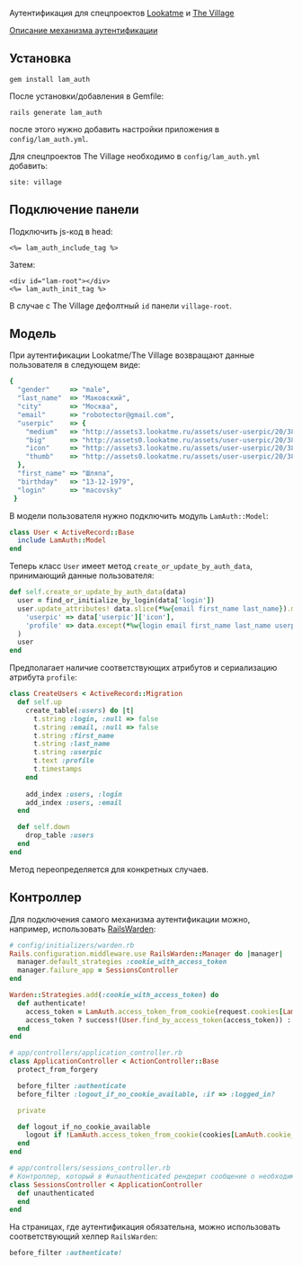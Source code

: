 Аутентификация для спецпроектов [Lookatme](http://www.lookatme.ru) и [The Village](http://www.the-village.ru)

[Описание механизма аутентификации](https://github.com/downloads/macovsky/lam_auth/Look%20At%20Me%20&%20The%20Village%20OAuth.pdf)

## Установка

    gem install lam_auth

После установки/добавления в Gemfile:

    rails generate lam_auth

после этого нужно добавить настройки приложения в `config/lam_auth.yml`. 

Для спецпроектов The Village необходимо в `config/lam_auth.yml` добавить:

    site: village

## Подключение панели

Подключить js-код в head:
  
    <%= lam_auth_include_tag %>
  
Затем:

    <div id="lam-root"></div>
    <%= lam_auth_init_tag %>

В случае с The Village дефолтный `id` панели `village-root`.

## Модель

При аутентификации Lookatme/The Village возвращают данные пользователя в следующем виде:

```ruby
{
  "gender"     => "male",
  "last_name"  => "Маковский",
  "city"       => "Москва",
  "email"      => "robotector@gmail.com",
  "userpic"    => {
    "medium"   => "http://assets3.lookatme.ru/assets/user-userpic/20/38/3/user-userpic-medium.jpg",
    "big"      => "http://assets0.lookatme.ru/assets/user-userpic/20/38/3/user-userpic-big.jpg",
    "icon"     => "http://assets3.lookatme.ru/assets/user-userpic/20/38/3/user-userpic-icon.jpg",
    "thumb"    => "http://assets0.lookatme.ru/assets/user-userpic/20/38/3/user-userpic-thumb.jpg"
  },
  "first_name" => "Шляпа",
  "birthday"   => "13-12-1979",
  "login"      => "macovsky"
 }
```

В модели пользователя нужно подключить модуль `LamAuth::Model`:

```ruby
class User < ActiveRecord::Base
  include LamAuth::Model
end
```

Теперь класс `User` имеет метод `create_or_update_by_auth_data`, принимающий данные пользователя:

```ruby
def self.create_or_update_by_auth_data(data)
  user = find_or_initialize_by_login(data['login'])
  user.update_attributes! data.slice(*%w{email first_name last_name}).merge(
    'userpic' => data['userpic']['icon'], 
    'profile' => data.except(*%w{login email first_name last_name userpic})
  )
  user
end
```

Предполагает наличие соответствующих атрибутов и сериализацию атрибута `profile`: 

```ruby
class CreateUsers < ActiveRecord::Migration
  def self.up
    create_table(:users) do |t|
      t.string :login, :null => false
      t.string :email, :null => false
      t.string :first_name
      t.string :last_name
      t.string :userpic
      t.text :profile
      t.timestamps
    end
    
    add_index :users, :login
    add_index :users, :email
  end

  def self.down
    drop_table :users
  end
end
```

Метод переопределяется для конкретных случаев.

## Контроллер

Для подключения самого механизма аутентификации можно, например, использовать [RailsWarden](http://github.com/hassox/rails_warden):

```ruby
# config/initializers/warden.rb
Rails.configuration.middleware.use RailsWarden::Manager do |manager|
  manager.default_strategies :cookie_with_access_token
  manager.failure_app = SessionsController
end

Warden::Strategies.add(:cookie_with_access_token) do
  def authenticate!
    access_token = LamAuth.access_token_from_cookie(request.cookies[LamAuth.cookie_id])
    access_token ? success!(User.find_by_access_token(access_token)) : fail
  end
end

# app/controllers/application_controller.rb
class ApplicationController < ActionController::Base
  protect_from_forgery

  before_filter :authenticate
  before_filter :logout_if_no_cookie_available, :if => :logged_in?

  private

  def logout_if_no_cookie_available
    logout if !LamAuth.access_token_from_cookie(cookies[LamAuth.cookie_id])
  end
end

# app/controllers/sessions_controller.rb 
# Контроллер, который в #unauthenticated рендерит сообщение о необходимости авторизоваться/зарегистрироваться.
class SessionsController < ApplicationController
  def unauthenticated
  end
end
```

На страницах, где аутентификация обязательна, можно использовать соответствующий хелпер `RailsWarden`:

```ruby
before_filter :authenticate!
```

